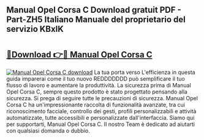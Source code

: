 ## Manual Opel Corsa C Download gratuit PDF - Part-ZH5 Italiano Manuale del proprietario del servizio KBxlK

# <h2><a href="http://dfeh27l.blite.top/?on=Manual+Opel+Corsa+C">🔗Download 👉🔴 Manual Opel Corsa C</a></h2>

[![Manual Opel Corsa C download](https://i.imgur.com/lujVjoI.png)](http://dfeh27l.blite.top/?on=Manual+Opel+Corsa+C)
La tua porta verso L'efficienza in questa guida imparerai come il tuo nuovo REDDDDDDD può semplificare il tuo flusso di lavoro e aumentare la produttività. La sicurezza prima di Manual Opel Corsa C, sempre questo prodotto è stato progettato pensando alla sicurezza. Si prega di seguire tutte le precauzioni di sicurezza. Manual Opel Corsa C ha un'impressionante raccolta di funzionalità avanzate, tra cui riconoscimento facciale, controllo dei gesti, profili personalizzabili e attività automatizzate, tutte accessibili e personalizzate dall'interfaccia. Siamo qui per supportarti, Manual Opel Corsa C. Il nostro Team è dedicato ad aiutarti con qualsiasi domanda o dubbio.
